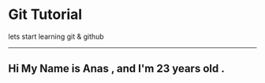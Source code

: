 # Git Tutorial

lets start learning git & github 
 
 ---

## Hi My Name is Anas , and I'm 23 years old . 